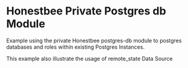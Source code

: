 # Honestbee Private Postgres db Module

Example using the private Honestbee postgres-db module to postgres databases and roles within existing Postgres Instances.

This example also illustrate the usage of remote_state Data Source

